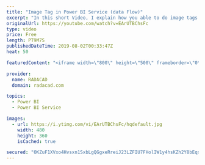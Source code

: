 ```yaml
---
title: "Image Tag in Power BI Service (data Flow)"
excerpt: "In this short Video, I explain how you able to do image tags and description in the picture in Power BI Service using AI Insight and then see the result in Power BI Desktop  let   Source = Table.FromRows({   { Web.Contents(\"image address 1\") },   {Web.Contents(\"image address 2\") },   {Web.Contents(\"image"
originalUrl: https://youtube.com/watch?v=EArUTBChsFc
type: video
price: Free
length: PT9M7S
publishedDateTime: 2019-08-02T00:33:47Z
heat: 50

featuredContent: "<iframe width=\"800\" height=\"500\" frameborder=\"0\" src=\"https://www.youtube.com/embed/EArUTBChsFc\" allow=\"accelerometer; autoplay; encrypted-media; gyroscope; picture-in-picture\" allowfullscreen></iframe>"

provider:
  name: RADACAD
  domain: radacad.com

topics:
  - Power BI
  - Power BI Service

images:
  - url: https://i.ytimg.com/vi/EArUTBChsFc/hqdefault.jpg
    width: 480
    height: 360
    isCached: true

secured: "OKZuF1XVxo4Hvsxn1SxbLgQGgxeRreiJ23LZFIU7FHolIW1y4hsKZh2Y8bEqscfFGM7bVHS0i+2iIAFrYcVir+nXHQiKeBI259epNVenuj8bdTBhoN7q4yh1eI1wB/+xqAJktP+wXsdsUmIUFel9qFURyhkFtlqkJusZvzP/9UmwIEIP2qRbklIkbAml9OAV4SZUeNDwJtMiFllVNjeBgM3Wh+p7EI0U4VQro0YZ4OFmT6YqooEj20J4FS0xMynfanFi0Va6kGHFObD0lOfVDLBEFYwJltIVqTYkH3IyO3suTxIQYZYp1cHxKYvgjaQTiYHJPZQutgjJGngQwW7Vph4VmsxitinLI8gkY1umuGN22tLob8BmVjj6B9n8F9Ib7l04VVSizm5oW1W5OpscGb+vVwhh7+CaviAwZhuJk2M=;1q2+Gfrn28MNk3/Q6OXv3w=="
---
```


